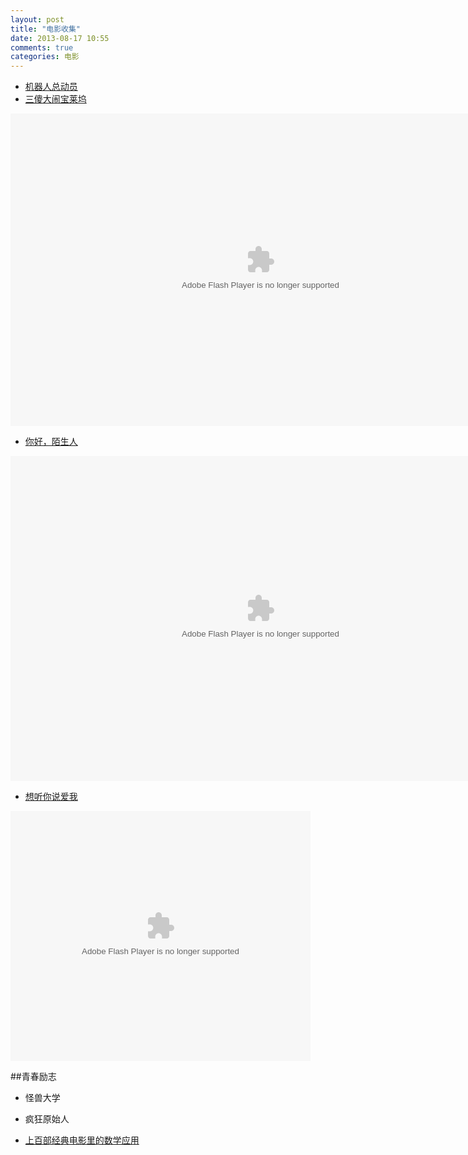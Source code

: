 ```yaml
---
layout: post
title: "电影收集"
date: 2013-08-17 10:55
comments: true
categories: 电影
---
```



<!--more-->

- [机器人总动员](http://baike.baidu.com/view/353312.htm)
- [三傻大闹宝莱坞](http://www.tudou.com/programs/view/pUzrutHx4-k/)

<embed src="http://www.tudou.com/v/pUzrutHx4-k/&resourceId=0_05_05_99&bid=05/v.swf" type="application/x-shockwave-flash" allowscriptaccess="always" allowfullscreen="true" wmode="opaque" width="800" height="500">

- [你好，陌生人](http://www.tudou.com/albumplay/1lqFjwuh1I0/8pF_eQNKlJw)

<embed src="http://www.tudou.com/a/1lqFjwuh1I0/&resourceId=0_05_05_99&iid=130948202&bid=05/v.swf" type="application/x-shockwave-flash" allowscriptaccess="always" allowfullscreen="true" wmode="opaque" width="800" height="520">

- [想听你说爱我](http://www.tudou.com/programs/view/IUVMyubn5w4/)

<embed src="http://www.tudou.com/v/IUVMyubn5w4/&resourceId=0_05_05_99&bid=05/v.swf" type="application/x-shockwave-flash" allowscriptaccess="always" allowfullscreen="true" wmode="opaque" width="480" height="400">

##青春励志
- 怪兽大学

- 疯狂原始人

- [上百部经典电影里的数学应用](http://www.csdn.net/article/2013-10-15/2817186-math-in-classic-movies)
